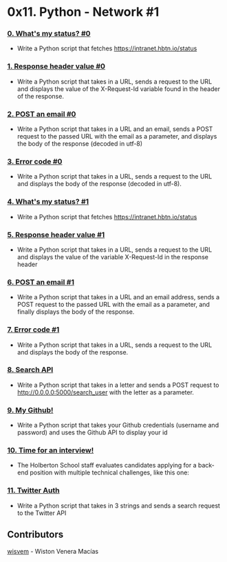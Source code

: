 # 0x11. Python - Network #1


### [0. What's my status? #0](./0-hbtn_status.py)
- Write a Python script that fetches https://intranet.hbtn.io/status


### [1. Response header value #0](./1-hbtn_header.py)
- Write a Python script that takes in a URL, sends a request to the URL and displays the value of the X-Request-Id variable found in the header of the response.


### [2. POST an email #0](./2-post_email.py)
- Write a Python script that takes in a URL and an email, sends a POST request to the passed URL with the email as a parameter, and displays the body of the response (decoded in utf-8)


### [3. Error code #0](./3-error_code.py)
- Write a Python script that takes in a URL, sends a request to the URL and displays the body of the response (decoded in utf-8).


### [4. What's my status? #1](./4-hbtn_status.py)
- Write a Python script that fetches https://intranet.hbtn.io/status


### [5. Response header value #1](./5-hbtn_header.py)
- Write a Python script that takes in a URL, sends a request to the URL and displays the value of the variable X-Request-Id in the response header


### [6. POST an email #1](./6-post_email.py)
- Write a Python script that takes in a URL and an email address, sends a POST request to the passed URL with the email as a parameter, and finally displays the body of the response.


### [7. Error code #1](./7-error_code.py)
- Write a Python script that takes in a URL, sends a request to the URL and displays the body of the response.


### [8. Search API](./8-json_api.py)
- Write a Python script that takes in a letter and sends a POST request to http://0.0.0.0:5000/search_user with the letter as a parameter.


### [9. My Github!](./10-my_github.py)
- Write a Python script that takes your Github credentials (username and password) and uses the Github API to display your id


### [10. Time for an interview!](./100-github_commits.py)
- The Holberton School staff evaluates candidates applying for a back-end position with multiple technical challenges, like this one:


### [11. Twitter Auth](./103-search_twitter.py)
- Write a Python script that takes in 3 strings and sends a search request to the Twitter API


## Contributors
[wisvem](https://github.com/wisvem) - Wiston Venera Macías

